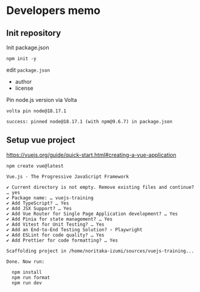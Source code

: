# Developers memo

## Init repository

Init package.json

```shell
npm init -y
```

edit `package.json`

- author
- license

Pin node.js version via Volta

```shell
volta pin node@18.17.1
```

```text
success: pinned node@18.17.1 (with npm@9.6.7) in package.json
```

## Setup vue project

https://vuejs.org/guide/quick-start.html#creating-a-vue-application

```shell
npm create vue@latest
```

```text
Vue.js - The Progressive JavaScript Framework

✔ Current directory is not empty. Remove existing files and continue? … yes
✔ Package name: … vuejs-training
✔ Add TypeScript? … Yes
✔ Add JSX Support? … Yes
✔ Add Vue Router for Single Page Application development? … Yes
✔ Add Pinia for state management? … Yes
✔ Add Vitest for Unit Testing? … Yes
✔ Add an End-to-End Testing Solution? › Playwright
✔ Add ESLint for code quality? … Yes
✔ Add Prettier for code formatting? … Yes

Scaffolding project in /home/noritaka-izumi/sources/vuejs-training...

Done. Now run:

  npm install
  npm run format
  npm run dev
```
